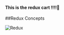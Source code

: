#### This is the redux cart !!!!🛒

##Redux Concepts

![Redux](https://miro.medium.com/max/1400/1*87dJ5EB3ydD7_AbhKb4UOQ.png)
